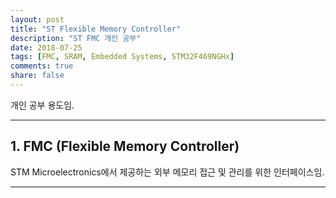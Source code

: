 ```yaml
---
layout: post
title: "ST Flexible Memory Controller"
description: "ST FMC 개인 공부"
date: 2018-07-25
tags: [FMC, SRAM, Embedded Systems, STM32F469NGHx]
comments: true
share: false
---
```


개인 공부 용도임. 

--- 
## 1. FMC (Flexible Memory Controller)

STM Microelectronics에서 제공하는 외부 메모리 접근 및 관리를 위한 인터페이스임.



---